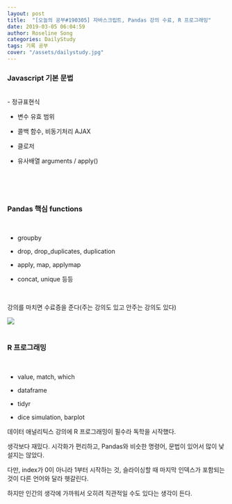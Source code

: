 ```yaml
---
layout: post
title:  "[오늘의 공부#190305] 자바스크립트, Pandas 강의 수료, R 프로그래밍"
date: 2019-03-05 06:04:59
author: Roseline Song
categories: DailyStudy
tags: 기록 공부
cover: "/assets/dailystudy.jpg"
---
```


### Javascript 기본 문법 
<br>
- 정규표현식

- 변수 유효 범위

- 콜백 함수, 비동기처리 AJAX

- 클로저 

- 유사배열 arguments / apply()

<br>
<br>
​

### Pandas 핵심 functions
<br>

- groupby 

- drop, drop_duplicates, duplication

- apply, map, applymap

- concat, unique 등등

​

강의를 마치면 수료증을 준다(주는 강의도 있고 안주는 강의도 있다) 

<img src="https://postfiles.pstatic.net/MjAxOTAzMDVfMjcx/MDAxNTUxNzUwNjc5MzQw.U72aOmfrRDJwmOHbTbycVTP7eSnxDC0cwy_SKHaC2kgg.ZN5QkiubAL9p56CLSucg_cmxsYoivckHVXZlXnUaPE8g.PNG.guseod24/SE-543dc2d3-a754-4f75-bb23-0041a63538eb.png?type=w966">

<br>
<br>


### R 프로그래밍 
<br>

- value, match, which

- dataframe

- tidyr

- dice simulation, barplot 


데이터 애널리틱스 강의에 R 프로그래밍이 필수라 독학을 시작했다. 

생각보다 재밌다. 시각화가 편리하고, Pandas와 비슷한 명령어, 문법이 있어서 많이 낯설지는 않았다.

다만, index가 0이 아니라 1부터 시작하는 것, 슬라이싱할 때 마지막 인덱스가 포함되는 것이 다른 언어와 달라 헷갈린다.

하지만 인간의 생각에 가까워서 오히려 직관적일 수도 있다는 생각이 든다. 